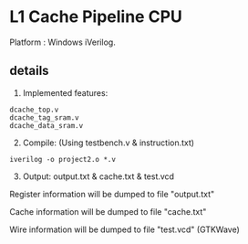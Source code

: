 # L1 Cache Pipeline CPU

Platform : Windows iVerilog.

## details

1. Implemented features:
```
dcache_top.v
dcache_tag_sram.v
dcache_data_sram.v
```
2. Compile: (Using testbench.v & instruction.txt)
```
iverilog -o project2.o *.v
```
3. Output: output.txt & cache.txt & test.vcd

Register information will be dumped to file "output.txt"

Cache information will be dumped to file "cache.txt"

Wire information will be dumped to file "test.vcd" (GTKWave)
